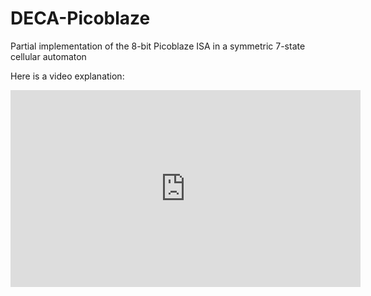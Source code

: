 # DECA-Picoblaze

Partial implementation of the 8-bit Picoblaze ISA in a symmetric 7-state cellular automaton

Here is a video explanation:

<iframe width="560" height="315" src="https://www.youtube.com/embed/-pqadJedSBY" frameborder="0" allow="accelerometer; autoplay; clipboard-write; encrypted-media; gyroscope; picture-in-picture" allowfullscreen></iframe>
